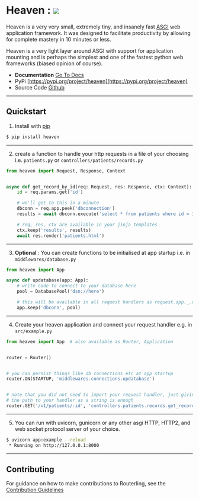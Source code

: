 # Heaven : <img src="https://img.shields.io/badge/coverage-95%25-green" />

Heaven is a very very small, extremely tiny, and insanely fast [ASGI](https://asgi.readthedocs.io) web application framework. It was designed to facilitate productivity by allowing for complete mastery in 10 minutes or less.

Heaven is a very light layer around ASGI with support for application mounting and is perhaps the simplest and one of the fastest python web frameworks (biased opinion of course).


- **Documentation** [Go To Docs](https://rayattack.github.io/heaven)
- PyPi [https://pypi.org/project/heaven](https://pypi.org/project/heaven)
- Source Code [Github](https://github.com/rayattack/heaven)

<hr/>


## Quickstart
1. Install with [pip](https://pip.pypa.io/en/stable/getting-started/)
```sh
$ pip install heaven
```
<hr/>

2. create a function to handle your http requests in a file of your choosing i.e. `patients.py` or `controllers/patients/records.py`
```py
from heaven import Request, Response, Context


async def get_record_by_id(req: Request, res: Response, ctx: Context):
    id = req.params.get('id')

    # we'll get to this in a minute
    dbconn = req.app.peek('dbconnection')
    results = await dbconn.execute('select * from patients where id = 1000')

    # req, res, ctx are available in your jinja templates
    ctx.keep('results', results)
    await res.render('patients.html')
```
<hr/>

3. **Optional** : You can create functions to be initialised at app startup i.e. in `middlewares/database.py`
```py 
from heaven import App 

async def updatabase(app: App):
    # write code to connect to your database here
    pool = DatabasePool('dsn://here')

    # this will be available in all request handlers as request.app._.dbconn or req.app.peek('dbconn')
    app.keep('dbconn', pool)
```
<hr/>

4. Create your heaven application and connect your request handler e.g. in `src/example.py`
```py
from heaven import App  # also available as Router, Application


router = Router()


# you can persist things like db connections etc at app startup
router.ON(STARTUP, 'middlewares.connections.updatabase')


# note that you did not need to import your request handler, just giving heaven
# the path to your handler as a string is enough
router.GET('/v1/patients/:id', 'controllers.patients.records.get_record_by_id')
```
<hr/>

5. You can run with uvicorn, gunicorn or any other asgi HTTP, HTTP2, and web socket protocol server of your choice.
```sh
$ uvicorn app:example --reload
 * Running on http://127.0.0.1:8000
```
<hr/>

## Contributing

For guidance on how to make contributions to Routerling, see the [Contribution Guidelines](contributions.md)

